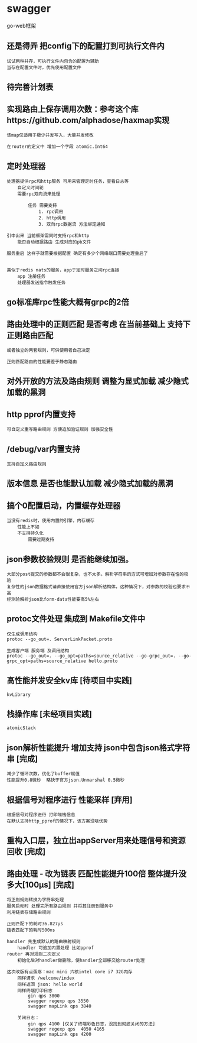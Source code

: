 # swagger
go-web框架

## 还是得弄 把config下的配置打到可执行文件内
    试试两种并存，可执行文件内包含的配置为辅助
    当存在配置文件时，优先使用配置文件

## 待完善计划表

## 实现路由上保存调用次数：参考这个库https://github.com/alphadose/haxmap实现
    该map仅适用于极少并发写入，大量并发修改

    在router的定义中 增加一个字段 atomic.Int64

## 定时处理器
    处理器提供rpc和http服务 可用来管理定时任务，查看日志等
        自定义时间轮
        需要rpc双向流来处理

            任务 需要支持 
                1. rpc调用 
                2. http调用
                3. 双向rpc数据流 方法绑定通知

    引申出来 当前框架需同时支持rpc和http
        能否自动根据路由 生成对应的pb文件
        
    服务重启 这样子就需要根据配置 确定有多少个网络端口需要处理重启了
        

    类似于redis nats的服务，app于定时服务之间rpc连接
        app 注册任务
        处理器发送指令触发任务
        

## go标准库rpc性能大概有grpc的2倍

## 路由处理中的正则匹配 是否考虑 在当前基础上 支持下正则路由匹配

    或者独立的两套规则，可供使用者自己决定

    正则匹配路由的性能要差于静态路由

## 对外开放的方法及路由规则 调整为显式加载 减少隐式加载的黑洞

## http pprof内置支持
    
    可自定义重写路由规则 方便追加验证规则 加强安全性

## /debug/var内置支持

    支持自定义路由规则

## 版本信息 是否也能默认加载 减少隐式加载的黑洞

## 搞个0配置启动，内置缓存处理器
    当没有redis时，使用内置的引擎，内存缓存
        性能上不如
        不支持持久化
            需要过期支持

## json参数校验规则 是否能继续加强。
    大部分post提交的参数都不会很复杂，也不太多。解析字符串的方式可增加对参数存在性的校验
    复杂性的json数据格式请直接使用官方json解析结构体，这种情况下，对参数的校验也要求不高
    经测验解析json比form-data性能要高5%左右

## protoc文件处理 集成到 Makefile文件中

    仅生成调用结构
    protoc --go_out=. ServerLinkPacket.proto

    生成客户端 服务端 及调用结构
    protoc --go_out=. --go_opt=paths=source_relative --go-grpc_out=. --go-grpc_opt=paths=source_relative hello.proto

## 高性能并发安全kv库 [待项目中实践]
    kvLibrary

## 栈操作库 [未经项目实践]
    atomicStack

## json解析性能提升 增加支持 json中包含json格式字符串 [完成]
    减少了循环次数，优化了buffer赋值
    性能提升0.8微秒  略快于官方json.Unmarshal 0.5微秒

## 根据信号对程序进行 性能采样 [弃用]
    根据信号对程序进行 打印堆栈信息
    在默认支持http_pprof的情况下，该方案没啥优势

## 重构入口层，独立出appServer用来处理信号和资源回收 [完成]

## 路由处理 - 改为链表 匹配性能提升100倍 整体提升没多大[100µs] [完成]
    将正则规则转换为字符串处理
    服务启动时 处理完所有路由规则 并将其注册到服务中
    利用链表存储路由规则

    正则匹配下的耗时36.827µs
    链表匹配下的耗时500ns

    handler 先生成默认的路由映射规则
        handler 可追加内置处理 比如pprof
    router 再对规则二次定义
        初始化后对handler做删除，使handler全部移交给router处理

    这次改版有点蛋疼：mac mini 六核intel core i7 32G内存
        同样请求 /welcome/index
        同样返回 json: hello world
        同样终端打印日志
            gin qps 3800
            swagger regexp qps 3550
            swagger mapLink qps 3840

        关闭日志：
            gin qps 4100 [仅关了终端彩色日志，没找到彻底关闭的方法]
            swagger regexp qps  4050 4165
            swagger mapLink qps 4200
